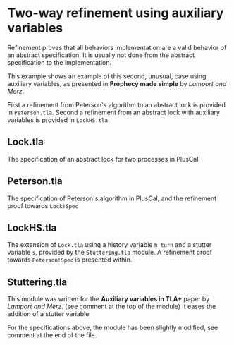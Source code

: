 # Two-way refinement using auxiliary variables

Refinement proves that all behaviors implementation are a valid behavior of
an abstract specification. It is usually not done from the abstract 
specification to the implementation.

This example shows an example of this second, unusual, case using auxiliary 
variables, as presented in **Prophecy made simple** by *Lamport and Merz*.

First a refinement from Peterson's algorithm to an abstract lock is provided
in `Peterson.tla`. Second a refinement from an abstract lock with auxiliary
variables is provided in `LockHS.tla`

## Lock.tla

The specification of an abstract lock for two processes in PlusCal

## Peterson.tla

The specification of Peterson's algorithm in PlusCal, and the refinement proof
towards `Lock!Spec`

## LockHS.tla

The extension of `Lock.tla` using a history variable `h_turn` and a stutter
variable `s`, provided by the `Stuttering.tla` module. 
A refinement proof towards `Peterson!Spec` is presented within.

## Stuttering.tla

This module was written for the **Auxiliary variables in TLA+** paper by
*Lamport and Merz*. (see comment at the top of the module) It eases the 
addition of a stutter variable.

For the specifications above, the module has been slightly modified, see comment
at the end of the file.